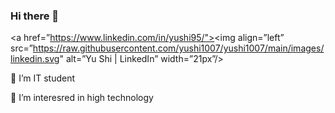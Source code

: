 ### Hi there 👋

<a href=”https://www.linkedin.com/in/yushi95/"><img align=”left” src=”https://raw.githubusercontent.com/yushi1007/yushi1007/main/images/linkedin.svg" alt=”Yu Shi | LinkedIn” width=”21px”/></a>

 🔭 I’m IT student
 
 🌱 I’m interesred in high technology 

